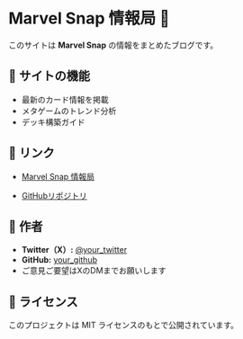 # Marvel Snap 情報局 🚀

このサイトは **Marvel Snap** の情報をまとめたブログです。

## 🔧 サイトの機能
- 最新のカード情報を掲載
- メタゲームのトレンド分析
- デッキ構築ガイド


## 🔗 リンク
- [ Marvel Snap 情報局](https://marvel-otaku.github.io/marvelsnap.github.io/)

- [GitHubリポジトリ](https://github.com/your-repo)


## 👤 作者
- **Twitter（X）:** [@your_twitter](https://twitter.com/your_twitter)
- **GitHub:** [your_github](https://github.com/your_github)
- ご意見ご要望はXのDMまでお願いします


## 📜 ライセンス
このプロジェクトは MIT ライセンスのもとで公開されています。

